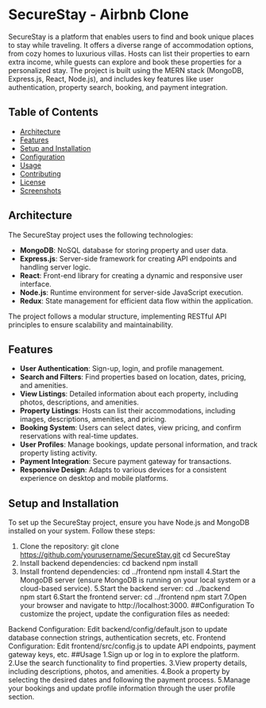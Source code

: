 # SecureStay - Airbnb Clone

SecureStay is a platform that enables users to find and book unique places to stay while traveling. It offers a diverse range of accommodation options, from cozy homes to luxurious villas. Hosts can list their properties to earn extra income, while guests can explore and book these properties for a personalized stay. The project is built using the MERN stack (MongoDB, Express.js, React, Node.js), and includes key features like user authentication, property search, booking, and payment integration.

## Table of Contents
- [Architecture](#architecture)
- [Features](#features)
- [Setup and Installation](#setup-and-installation)
- [Configuration](#configuration)
- [Usage](#usage)
- [Contributing](#contributing)
- [License](#license)
- [Screenshots](#screenshots)

## Architecture
The SecureStay project uses the following technologies:
- **MongoDB**: NoSQL database for storing property and user data.
- **Express.js**: Server-side framework for creating API endpoints and handling server logic.
- **React**: Front-end library for creating a dynamic and responsive user interface.
- **Node.js**: Runtime environment for server-side JavaScript execution.
- **Redux**: State management for efficient data flow within the application.

The project follows a modular structure, implementing RESTful API principles to ensure scalability and maintainability.

## Features
- **User Authentication**: Sign-up, login, and profile management.
- **Search and Filters**: Find properties based on location, dates, pricing, and amenities.
- **View Listings**: Detailed information about each property, including photos, descriptions, and amenities.
- **Property Listings**: Hosts can list their accommodations, including images, descriptions, amenities, and pricing.
- **Booking System**: Users can select dates, view pricing, and confirm reservations with real-time updates.
- **User Profiles**: Manage bookings, update personal information, and track property listing activity.
- **Payment Integration**: Secure payment gateway for transactions.
- **Responsive Design**: Adapts to various devices for a consistent experience on desktop and mobile platforms.

## Setup and Installation
To set up the SecureStay project, ensure you have Node.js and MongoDB installed on your system. Follow these steps:

1. Clone the repository:
   git clone https://github.com/yourusername/SecureStay.git
   cd SecureStay
2. Install backend dependencies:
  cd backend
  npm install
3. Install frontend dependencies:
  cd ../frontend
  npm install
4.Start the MongoDB server (ensure MongoDB is running on your local system or a cloud-based service).
5.Start the backend server:
    cd ../backend  
    npm start
6.Start the frontend server:
  cd ../frontend
  npm start
7.Open your browser and navigate to http://localhost:3000.
##Configuration
To customize the project, update the configuration files as needed:

Backend Configuration: Edit backend/config/default.json to update database connection strings, authentication secrets, etc.
Frontend Configuration: Edit frontend/src/config.js to update API endpoints, payment gateway keys, etc.
##Usage
1.Sign up or log in to explore the platform.
2.Use the search functionality to find properties.
3.View property details, including descriptions, photos, and amenities.
4.Book a property by selecting the desired dates and following the payment process.
5.Manage your bookings and update profile information through the user profile section.
